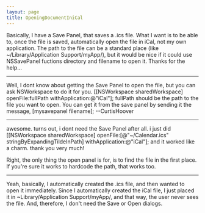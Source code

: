 ```yaml
---
layout: page
title: OpeningDocumentIniCal
---
```




Basically, I have a Save Panel, that saves a .ics file.  What I want is to be able to, once the file is saved, automatically open the file in iCal, not my own application.  The path to the file can be a standard place (like ~/Library/Application Support/myApp/), but it would be nice if it could use NSSavePanel fuctions directory and filename to open it.  Thanks for the help...

----

Well, I dont know about getting the Save Panel to open the file, but you can ask NSWorkspace to do it for you. [[NSWorkspace sharedWorkspace] openFile:fullPath withApplication:@"iCal"]; fullPath should be the path to the file you want to open. You can get it from the save panel by sending it the message, [mysavepanel filename]; --CurtisHoover

----

awesome.  turns out, i dont need the Save Panel after all.  i just did [[NSWorkspace sharedWorkspace] openFile:[@"~/Calendar.ics" stringByExpandingTildeInPath] withApplication:@"iCal"]; and it worked like a charm.  thank you very much!

Right, the only thing the open panel is for, is to find the file in the first place. If you're sure it works to hardcode the path, that works too.

----

Yeah, basically, I automatically created the .ics file, and then wanted to open it immediately.  Since I automatically created the iCal file, I just placed it in ~Library/Application Support/myApp/, and that way, the user never sees the file.  And, therefore, I don't need the Save or Open dialogs.

